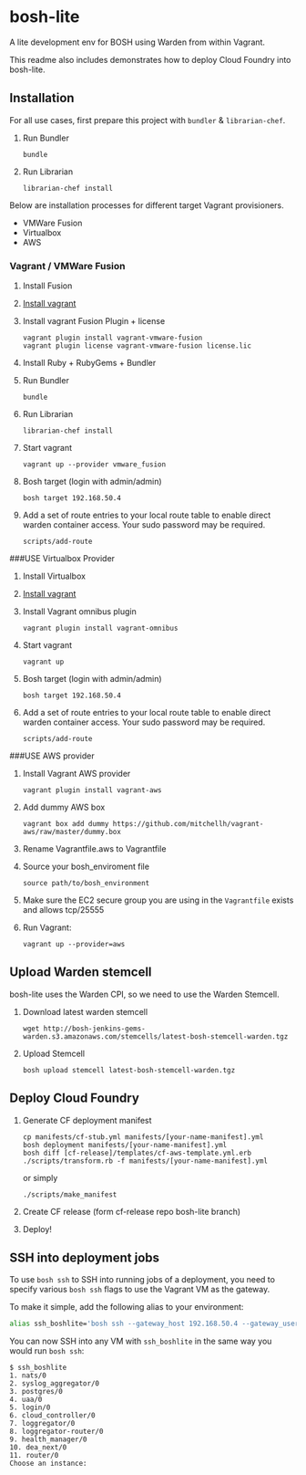# bosh-lite

A lite development env for BOSH using Warden from within Vagrant.

This readme also includes demonstrates how to deploy Cloud Foundry into bosh-lite.

## Installation

For all use cases, first prepare this project with `bundler` & `librarian-chef`.

1. Run Bundler

    ```
    bundle
    ```

1. Run Librarian

    ```
    librarian-chef install
    ```

Below are installation processes for different target Vagrant provisioners.

* VMWare Fusion
* Virtualbox
* AWS

### Vagrant / VMWare Fusion

1. Install Fusion 

1. [Install vagrant](http://downloads.vagrantup.com/)

1. Install vagrant Fusion Plugin + license

    ```
    vagrant plugin install vagrant-vmware-fusion
    vagrant plugin license vagrant-vmware-fusion license.lic
    ```

1. Install Ruby + RubyGems + Bundler
1. Run Bundler

    ```
    bundle
    ```

1. Run Librarian

    ```
    librarian-chef install
    ```

1. Start vagrant

    ```
    vagrant up --provider vmware_fusion
    ```

1. Bosh target (login with admin/admin)

    ```
    bosh target 192.168.50.4
    ```

1. Add a set of route entries to your local route table to enable direct warden container access. Your sudo password may be required.

    ```
    scripts/add-route
    ```

###USE Virtualbox Provider

1. Install Virtualbox 

1. [Install vagrant](http://downloads.vagrantup.com/)

1. Install Vagrant omnibus plugin
    ```
    vagrant plugin install vagrant-omnibus
    ```

1. Start vagrant

    ```
    vagrant up
    ```

1. Bosh target (login with admin/admin)

    ```
    bosh target 192.168.50.4
    ```

1. Add a set of route entries to your local route table to enable direct warden container access. Your sudo password may be required.

    ```
    scripts/add-route
    ```

###USE AWS provider

1. Install Vagrant AWS provider

    ```
    vagrant plugin install vagrant-aws
    ```

1. Add dummy AWS box

    ```
    vagrant box add dummy https://github.com/mitchellh/vagrant-aws/raw/master/dummy.box
    ```

1. Rename Vagrantfile.aws to Vagrantfile
1. Source your bosh_enviroment file

    ```
    source path/to/bosh_environment
    ```

1. Make sure the EC2 secure group you are using in the `Vagrantfile` exists and allows tcp/25555
1. Run Vagrant:

    ```
    vagrant up --provider=aws
    ```

## Upload Warden stemcell

bosh-lite uses the Warden CPI, so we need to use the Warden Stemcell.

1. Download latest warden stemcell

    ```
    wget http://bosh-jenkins-gems-warden.s3.amazonaws.com/stemcells/latest-bosh-stemcell-warden.tgz
    ```
    
1. Upload Stemcell
 
    ```
    bosh upload stemcell latest-bosh-stemcell-warden.tgz
    ```

## Deploy Cloud Foundry

1. Generate CF deployment manifest

    ```
    cp manifests/cf-stub.yml manifests/[your-name-manifest].yml
    bosh deployment manifests/[your-name-manifest].yml
    bosh diff [cf-release]/templates/cf-aws-template.yml.erb
    ./scripts/transform.rb -f manifests/[your-name-manifest].yml
    ```
    
    or simply
    ```
    ./scripts/make_manifest
    ```

1. Create CF release (form cf-release repo bosh-lite branch)
1. Deploy!

## SSH into deployment jobs

To use `bosh ssh` to SSH into running jobs of a deployment, you need to specify various `bosh ssh` flags to use the Vagrant VM as the gateway.

To make it simple, add the following alias to your environment:

``` bash
alias ssh_boshlite='bosh ssh --gateway_host 192.168.50.4 --gateway_user vagrant --gateway_identity_file $HOME/.vagrant.d/insecure_private_key'
```

You can now SSH into any VM with `ssh_boshlite` in the same way you would run `bosh ssh`:

```
$ ssh_boshlite
1. nats/0
2. syslog_aggregator/0
3. postgres/0
4. uaa/0
5. login/0
6. cloud_controller/0
7. loggregator/0
8. loggregator-router/0
9. health_manager/0
10. dea_next/0
11. router/0
Choose an instance: 
```
